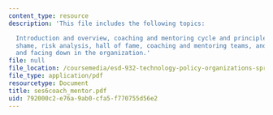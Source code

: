 ```yaml
---
content_type: resource
description: 'This file includes the following topics:

  Introduction and overview, coaching and mentoring cycle and principles, hall of
  shame, risk analysis, hall of fame, coaching and mentoring teams, and facing up
  and facing down in the organization.'
file: null
file_location: /coursemedia/esd-932-technology-policy-organizations-spring-2005/792000c2e76a9ab0cfa5f770755d56e2_ses6coach_mentor.pdf
file_type: application/pdf
resourcetype: Document
title: ses6coach_mentor.pdf
uid: 792000c2-e76a-9ab0-cfa5-f770755d56e2
---
```

